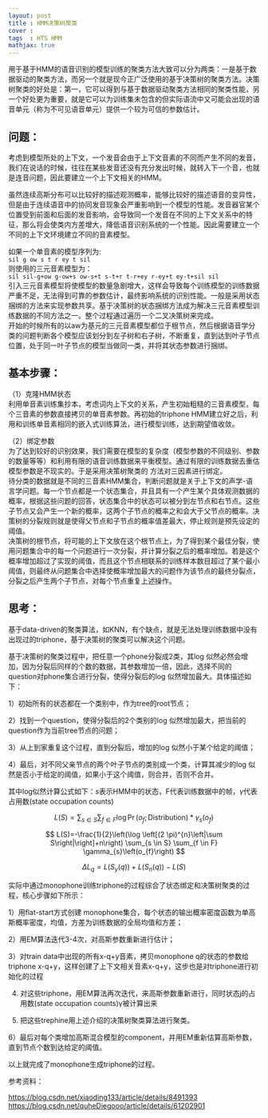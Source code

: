 ```yaml
---
layout: post
title : HMM决策树聚类
cover : 
tags  : HTS HMM
mathjax: true
---
```


用于基于HMM的语音识别的模型训练的聚类方法大致可以分为两类：一是基于数据驱动的聚类方法，而另一个就是现今正广泛使用的基于决策树的聚类方法。决策树聚类的好处是：第一，它可以得到与基于数据驱动聚类方法相同的聚类性能，另一个好处更为重要，就是它可以为训练集未包含的但实际语流中又可能会出现的语音单元（称为不可见语音单元）提供一个较为可信的参数估计。

<h2>问题：</h2>

考虑到模型所处的上下文，一个发音会由于上下文音素的不同而产生不同的发音，我们在说话的时候，往往在某些发音还没有充分发出时候，就转入下一个音，也就是连音问题，因此要建立一个上下文相关的HMM。<br/>

虽然连续高斯分布可以比较好的描述观测概率，能够比较好的描述语音的变异性，但是由于连续语音中的协同发音现象会严重影响到一个模型的性能。发音器官某个位置受到前面和后面的发音影响，会导致同一个发音在不同的上下文关系中的特征，那么将会使类内方差增大，降低语音识别系统的一个性能。因此需要建立一个不同的上下文环境建立不同的音素模型。<br/>

如果一个单音素的模型序列为: <br/>
`sil g ow s t r ey t sil` <br/>
则使用的三元音素模型为： <br/>
`sil sil-g+ow g-ow+s ow-s+t s-t+r t-r+ey r-ey+t ey-t+sil sil` <br/>
引入三元音素模型将使模型的数量急剧增大，这样会导致每个训练模型的训练数据严重不足，无法得到可靠的参数估计，最终影响系统的识别性能。一般是采用状态捆绑的方法来实现参数共享。基于决策树的状态捆绑方法成为解决三元音素模型训练数据的不同方法之一。整个过程通过遍历一个二叉决策树来完成。 <br/>
开始的时候所有的以aw为基元的三元音素模型都位于根节点，然后根据语音学分类的问题判断各个模型应该划分到左子树和右子树，不断重复，直到达到叶子节点位置，处于同一叶子节点的模型当做同一类，并将其状态参数进行捆绑。<br/>

<h2>基本步骤：</h2>

（1）克隆HMM状态 <br/>
利用单音素训练集抄本，考虑词内上下文的关系，产生初始粗糙的三音素模型，每个三音素的参数直接拷贝的单音素参数。再初始的triphone HMM建立好之后，利用和训练单音素相同的嵌入式训练算法，进行模型训练，达到期望值收敛。<br/>

（2）绑定参数 <br/>
为了达到较好的识别效果，我们需要在模型的复杂度（模型参数的不同级别、参数的数量等等）和利用有限的语音训练数据来平衡模型。通过有限的训练数据去重估模型参数是不现实的。于是采用决策树聚类的 方法对三因素进行绑定。 <br/>
待分类的数据就是不同的三音素HMM集合，判断问题就是关于上下文的声学-语言学问题。每一个节点都是一个状态集合，并且具有一个产生某个具体观测数据的概率，根据这些问题的回答，状态集合中的状态可以被分到左节点和右节点。这些子节点又会产生一个新的概率，这两个子节点的概率之和会大于父节点的概率。决策树的分裂规则就是使得父节点和子节点的概率值差最大，停止规则是预先设定的阈值。 <br/>
决策树的根节点，将可能的上下文放在这个根节点上，为了得到某个最佳分裂，使用问题集合中的每一个问题进行一次分裂，并计算分裂之后的概率增加。若是这个概率增加超过了实现的阈值，而且这个节点相联系的训练样本数目超过了某个最小阈值，则最终从问题集合中选择使概率增加最大的问题作为该节点的最终分裂点，分裂之后产生两个子节点，对每个节点重复上述操作。<br/>

<h2>思考：</h2>

基于data-driven的聚类算法，如KNN，有个缺点，就是无法处理训练数据中没有出现过的triphone，基于决策树的聚类可以解决这个问题。

基于决策树的聚类过程中，把任意一个phone分裂成2类，其log 似然必然会增加，因为分裂后同样的个数的数据，其参数增加一倍，因此，选择不同的question对phone集合进行分裂，使得分裂后的log 似然增加最大。具体描述如下：

1）初始所有的状态都在一个类别中，作为tree的root节点；

2）找到一个question，使得分裂后的2个类别的log 似然增加最大，把当前的question作为当前tree节点的问题；

3）从上到家重复这个过程，直到分裂后，增加的log 似然小于某个给定的阈值；

4）最后，对不同父亲节点的两个叶子节点的类别成一个类，计算其减少的log 似然是否小于给定的阈值，如果小于这个阈值，则合并，否则不合并。

其中log似然计算公式如下：$s$表示HMM中的状态，F代表训练数据中的帧，$γ$代表占用数(state occupation counts)

$$
L(S)=\sum_{s \in S} \sum_{f \in F} \log \operatorname{Pr}\left(o_{f} ; \text {Distribution}\right) * \gamma_{s}\left(o_{f}\right)
$$

$$
L(S)=-\frac{1}{2}\left(\log \left[(2 \pi)^{n}\left|\sum S\right|\right]+n\right) \sum_{s \in S} \sum_{f \in F} \gamma_{s}\left(o_{f}\right)
$$

$$
\Delta L_{q}=L\left(S_{y}(q)\right)+L\left(S_{n}(q)\right)-L(S)
$$

实际中通过monophone训练triphone的过程综合了状态绑定和决策树聚类的过程，核心步骤如下所示：

1）用flat-start方式创建 monophone集合，每个状态的输出概率密度函数为单高斯概率密度，均值，方差为训练数据的全局均值和方差；

2）用EM算法迭代3-4次，对高斯参数重新进行估计；

3）对train data中出现的所有x-q+y音素，拷贝monophone q的状态的参数给triphone x-q+y，这样创建了上下文相关音素x-q+y，这步也是对triphone进行初始化的过程

4) 对这些triphone，用EM算法再次迭代，来高斯参数重新进行，同时状态j的占用数(state occupation counts)γ被计算出来

5) 把这些trephine用上述介绍的决策树聚类算法进行聚类。

6）最后对每个类增加高斯混合模型的component，并用EM重新估算高斯参数，直到节点个数到达给定的阈值。

以上就完成了monophone生成triphone的过程。

参考资料：

https://blog.csdn.net/xiaoding133/article/details/8491393<br/>
https://blog.csdn.net/quheDiegooo/article/details/61202901 <br/>